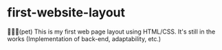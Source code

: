 # first-website-layout
👨‍🏫🌐(pet) This is my first web page layout using HTML/CSS. It's still in the works (Implementation of back-end, adaptability, etc.)
